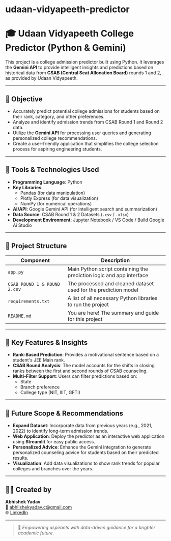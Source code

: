# udaan-vidyapeeth-predictor
# 🎓 Udaan Vidyapeeth College Predictor (Python & Gemini)

This project is a college admission predictor built using Python. It leverages the **Gemini API** to provide intelligent insights and predictions based on historical data from **CSAB (Central Seat Allocation Board)** rounds 1 and 2, as provided by Udaan Vidyapeeth.

---

## 🎯 Objective

- Accurately predict potential college admissions for students based on their rank, category, and other preferences.
- Analyze and identify admission trends from CSAB Round 1 and Round 2 data.
- Utilize the **Gemini API** for processing user queries and generating personalized college recommendations.
- Create a user-friendly application that simplifies the college selection process for aspiring engineering students.

---

## 🧰 Tools & Technologies Used

- **Programming Language**: Python
- **Key Libraries**: 
  - Pandas (for data manipulation)
  - Plotly Express (for data visualization)
  - NumPy (for numerical operations)
- **AI/API**: Google Gemini API (for intelligent search and summarization)
- **Data Source**: CSAB Round 1 & 2 Datasets (`.csv` / `.xlsx`)
- **Development Environment**: Jupyter Notebook / VS Code / Build Google Ai Studio

---

## 📂 Project Structure

| Component               | Description                                                       |
|-------------------------|-------------------------------------------------------------------|
| `app.py`  | Main Python script containing the prediction logic and app interface |
| `CSAB ROUND 1 & ROUND 2.csv` | The processed and cleaned dataset used for the prediction model   |
| `requirements.txt`      | A list of all necessary Python libraries to run the project       |
| `README.md`             | You are here! The summary and guide for this project              |

---

## 🧠 Key Features & Insights

- **Rank-Based Prediction**: Provides a motivational sentence based on a student's JEE Main rank.
- **CSAB Round Analysis**: The model accounts for the shifts in closing ranks between the first and second rounds of CSAB counseling.
- **Multi-Filter Support**: Users can filter predictions based on:
  - State
  - Branch preference
  - College type (NIT, IIIT, GFTI)

---

## 📝 Future Scope & Recommendations

- **Expand Dataset**: Incorporate data from previous years (e.g., 2021, 2022) to identify long-term admission trends.
- **Web Application**: Deploy the predictor as an interactive web application using **Streamlit** for easy public access.
- **Personalized Advice**: Enhance the Gemini integration to generate personalized counseling advice for students based on their predicted results.
- **Visualization**: Add data visualizations to show rank trends for popular colleges and branches over the years.

---

## 🙋‍♂️ Created by

**Abhishek Yadav**  
📧 [abhiishekyadav.c@gmail.com](mailto:abhiishekyadav.c@gmail.com)  
🌐 [LinkedIn](www.linkedin.com/in/Abhiishek-Yadav)

---

> 🎯 _Empowering aspirants with data-driven guidance for a brighter academic future._


